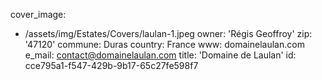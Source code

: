 cover_image:
  - /assets/img/Estates/Covers/laulan-1.jpeg
owner: 'Régis Geoffroy'
zip: '47120'
commune: Duras
country: France
www: domainelaulan.com
e_mail: contact@domainelaulan.com
title: 'Domaine de Laulan'
id: cce795a1-f547-429b-9b17-65c27fe598f7
